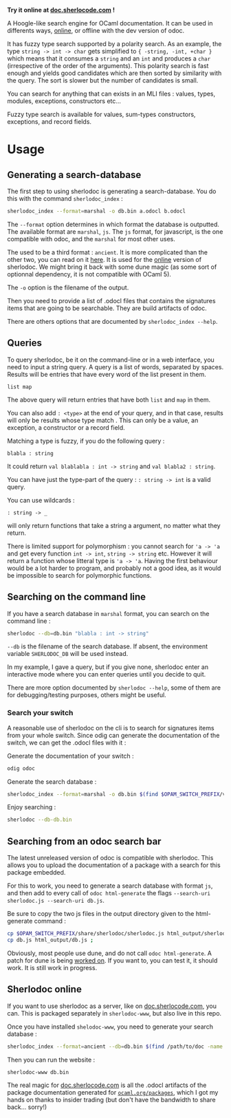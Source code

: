 **Try it online at [doc.sherlocode.com](https://doc.sherlocode.com) !**

A Hoogle-like search engine for OCaml documentation. It can be used in
differents ways, [online](https://doc.sherlocode.com), or offline with
the dev version of odoc.

It has fuzzy type search supported by a polarity search. As an example, the type
`string -> int -> char` gets simplified to `{ -string, -int, +char }` which
means that it consumes a `string` and an `int` and produces a `char`
(irrespective of the order of the arguments). This polarity search is fast
enough and yields good candidates which are then sorted by similarity with the
query. The sort is slower but the number of candidates is small.

You can search for anything that can exists in an MLI files : values, types,
modules, exceptions, constructors etc...

Fuzzy type search is available for values, sum-types constructors, exceptions,
and record fields.

# Usage

## Generating a search-database

The first step to using sherlodoc is generating a search-database. You do this
with the command `sherlodoc_index` :

```bash
sherlodoc_index --format=marshal -o db.bin a.odocl b.odocl
```

The `--format` option determines in which format the database is outputted. The
available format are `marshal`, `js`.  The `js` format, for
javascript, is the one compatible with odoc, and the `marshal` for most other
uses.

The used to be a third format : `ancient`. It is more complicated than the other
two, you can read on it [here](https://github.com/UnixJunkie/ocaml-ancient). It
is used for the [online](https://doc.sherlocode.com) version of sherlodoc. We
might bring it back with some dune magic (as some sort of optionnal dependency,
it is not compatible with OCaml 5).

The `-o` option is the filename of the output.

Then you need to provide a list of .odocl files that contains the signatures
items that are going to be searchable. They are build artifacts of odoc.

There are others options that are documented by `sherlodoc_index --help`.

## Queries

To query sherlodoc, be it on the command-line or in a web interface, you need
to input a string query. A query is a list of words, separated by spaces.
Results will be entries that have every word of the list present in them.

```
list map
```

The above query will return entries that have both `list` and `map` in them.

You can also add `: <type>` at the end of your query, and in that case, results
will only be results whose type match <type>. This can only be a value, an
exception, a constructor or a record field.

Matching a type is fuzzy, if you do the following query :

```
blabla : string
```

It could return `val blablabla : int -> string` and `val blabla2 : string`.

You can have just the type-part of the query : `: string -> int` is a valid
query.

You can use wildcards :

```
: string -> _
```

will only return functions that take a string a argument, no matter what they
return.

There is limited support for polymorphism : you cannot search for `'a -> 'a` and
get every function `int -> int`, `string -> string` etc. However it will return
a function whose litteral type is `'a -> 'a`. Having the first behaviour would
be a lot harder to program, and probably not a good idea, as it would be
impossible to search for polymorphic functions.

## Searching on the command line

If you have a search database in `marshal` format, you can search on the command
line :

```bash
sherlodoc --db=db.bin "blabla : int -> string"
```

`--db` is the filename of the search database. If absent, the environment
variable `SHERLODOC_DB` will be used instead.

In my example, I gave a query, but if you give none, sherlodoc enter an
interactive mode where you can enter queries until you decide to quit.

There are more option documented by `sherlodoc --help`, some of them are for
debugging/testing purposes, others might be useful.

### Search your switch

A reasonable use of sherlodoc on the cli is to search for signatures items from
your whole switch. Since odig can generate the documentation of the switch, we
can get the .odocl files with it :

Generate the documentation of your switch :

```bash
odig odoc
```

Generate the search database :

```bash
sherlodoc_index --format=marshal -o db.bin $(find $OPAM_SWITCH_PREFIX/var/cache/odig/odoc -name "*.odocl")
```

Enjoy searching :

```bash
sherlodoc --db-db.bin
```

## Searching from an odoc search bar

The latest unreleased version of odoc is compatible with sherlodoc. This allows
you to upload the documentation of a package with a search for this package
embedded.

For this to work, you need to generate a search database with format `js`, and
then add to every call of `odoc html-generate` the flags `--search-uri
sherlodoc.js --search-uri db.js`.

Be sure to copy the two js files in the output directory given to the
html-generate command :

```bash
cp $OPAM_SWITCH_PREFIX/share/sherlodoc/sherlodoc.js html_output/sherlodoc.js ;
cp db.js html_output/db.js ;
```

Obviously, most people use dune, and do not call `odoc html-generate`. A patch
for dune is being [worked
on](https://github.com/emileTrotignon/dune/tree/sherlodune). If you want to, you
can test it, it should work. It is still work in progress.

## Sherlodoc online

If you want to use sherlodoc as a server, like on
[doc.sherlocode.com](https://doc.sherlocode.com), you can. This is packaged
separately in `sherlodoc-www`, but also live in this repo.

Once you have installed `shelodoc-www`, you need to generate your search database :

```bash
sherlodoc_index --format=ancient --db=db.bin $(find /path/to/doc -name "*.odocl")
```

Then you can run the website :

```bash
sherlodoc-www db.bin
```

The real magic for [doc.sherlocode.com](https://doc.sherlocode.com) is all the
.odocl artifacts of the package documentation generated for
[`ocaml.org/packages`](https://ocaml.org/packages), which I got my hands on
thanks to insider trading (but don't have the bandwidth to share back... sorry!)
